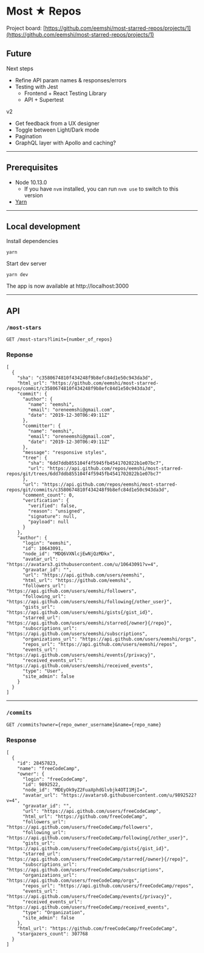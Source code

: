 # Most ★ Repos

Project board: [https://github.com/eemshi/most-starred-repos/projects/1](https://github.com/eemshi/most-starred-repos/projects/1)

## Future

Next steps
- Refine API param names & responses/errors
- Testing with Jest
  - Frontend + React Testing Library
  - API + Supertest

v2
- Get feedback from a UX designer
- Toggle between Light/Dark mode
- Pagination
- GraphQL layer with Apollo and caching?

---

## Prerequisites

-   Node 10.13.0
    -   If you have `nvm` installed, you can run `nvm use` to switch to this version
-   [Yarn](https://yarnpkg.com/en/docs/install#mac-stable)

---

## Local development

Install dependencies
```
yarn
```
Start dev server
```
yarn dev
```
The app is now available at http://localhost:3000

---

## API

### `/most-stars`
```
GET /most-stars?limit={number_of_repos}
```
### Reponse
```
[
  {
    "sha": "c3580674810f434248f9b8efc84d1e50c943da3d",
    "html_url": "https://github.com/eemshi/most-starred-repos/commit/c3580674810f434248f9b8efc84d1e50c943da3d",
    "commit": {
      "author": {
        "name": "eemshi",
        "email": "oreneemshi@gmail.com",
        "date": "2019-12-30T06:49:11Z"
      },
      "committer": {
        "name": "eemshi",
        "email": "oreneemshi@gmail.com",
        "date": "2019-12-30T06:49:11Z"
      },
      "message": "responsive styles",
      "tree": {
        "sha": "6dd7ddb855104f4f5945fb4541702022b1e07bc7",
        "url": "https://api.github.com/repos/eemshi/most-starred-repos/git/trees/6dd7ddb855104f4f5945fb4541702022b1e07bc7"
      },
      "url": "https://api.github.com/repos/eemshi/most-starred-repos/git/commits/c3580674810f434248f9b8efc84d1e50c943da3d",
      "comment_count": 0,
      "verification": {
        "verified": false,
        "reason": "unsigned",
        "signature": null,
        "payload": null
      }
    },
    "author": {
      "login": "eemshi",
      "id": 10643091,
      "node_id": "MDQ6VXNlcjEwNjQzMDkx",
      "avatar_url": "https://avatars3.githubusercontent.com/u/10643091?v=4",
      "gravatar_id": "",
      "url": "https://api.github.com/users/eemshi",
      "html_url": "https://github.com/eemshi",
      "followers_url": "https://api.github.com/users/eemshi/followers",
      "following_url": "https://api.github.com/users/eemshi/following{/other_user}",
      "gists_url": "https://api.github.com/users/eemshi/gists{/gist_id}",
      "starred_url": "https://api.github.com/users/eemshi/starred{/owner}{/repo}",
      "subscriptions_url": "https://api.github.com/users/eemshi/subscriptions",
      "organizations_url": "https://api.github.com/users/eemshi/orgs",
      "repos_url": "https://api.github.com/users/eemshi/repos",
      "events_url": "https://api.github.com/users/eemshi/events{/privacy}",
      "received_events_url": "https://api.github.com/users/eemshi/received_events",
      "type": "User",
      "site_admin": false
    }
  }
]
```

---

### `/commits`
```
GET /commits?owner={repo_owner_username}&name={repo_name}
```
### Response
```
[
  {
    "id": 28457823,
    "name": "freeCodeCamp",
    "owner": {
      "login": "freeCodeCamp",
      "id": 9892522,
      "node_id": "MDEyOk9yZ2FuaXphdGlvbjk4OTI1MjI=",
      "avatar_url": "https://avatars0.githubusercontent.com/u/9892522?v=4",
      "gravatar_id": "",
      "url": "https://api.github.com/users/freeCodeCamp",
      "html_url": "https://github.com/freeCodeCamp",
      "followers_url": "https://api.github.com/users/freeCodeCamp/followers",
      "following_url": "https://api.github.com/users/freeCodeCamp/following{/other_user}",
      "gists_url": "https://api.github.com/users/freeCodeCamp/gists{/gist_id}",
      "starred_url": "https://api.github.com/users/freeCodeCamp/starred{/owner}{/repo}",
      "subscriptions_url": "https://api.github.com/users/freeCodeCamp/subscriptions",
      "organizations_url": "https://api.github.com/users/freeCodeCamp/orgs",
      "repos_url": "https://api.github.com/users/freeCodeCamp/repos",
      "events_url": "https://api.github.com/users/freeCodeCamp/events{/privacy}",
      "received_events_url": "https://api.github.com/users/freeCodeCamp/received_events",
      "type": "Organization",
      "site_admin": false
    },
    "html_url": "https://github.com/freeCodeCamp/freeCodeCamp",
    "stargazers_count": 307768
  }
]
```
